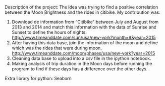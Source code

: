 Description of the project:
  The idea was trying to find a positive correlation between the Moon Brightness and the rides in citibike.
My contribution was:
  1.	Download de information from “Citibike” between July and August from 2013 and 2014 and match this information with the data of Sunrise and Sunset to define the hours of nights. http://www.timeanddate.com/sun/usa/new-york?month=8&year=2015
2.	After having this data base, join the information of the moon and define which was the rides that were during moon. http://www.timeanddate.com/moon/phases/usa/new-york?year=2015
3.	Cleaning data base to upload into a csv file in the ipython notebook.
4.	Making analysis of trip duration in the Moon days before running the program to find if these days has a difference over the other days.

Extra library for python: Seaborn 
